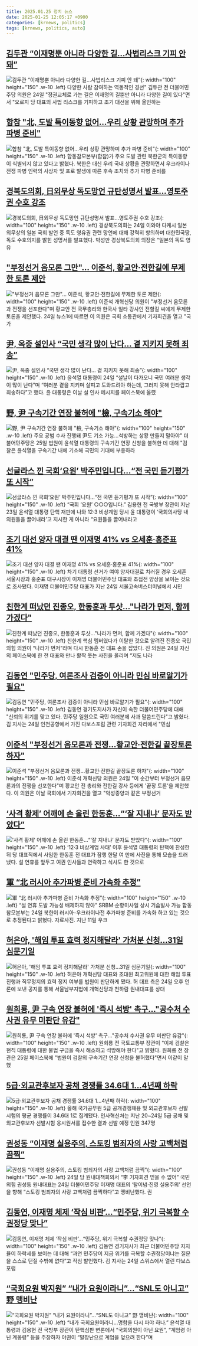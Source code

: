 ```yaml
---
title: 2025.01.25 정치 뉴스
date: 2025-01-25 12:05:17 +0900
categories: [krnews, politics]
tags: [krnews, politics, auto]
---
```

## [김두관 “이재명뿐 아니라 다양한 길…사법리스크 기피 안 돼”](https://n.news.naver.com/mnews/article/021/0002686449)

![김두관 “이재명뿐 아니라 다양한 길…사법리스크 기피 안 돼”](https://mimgnews.pstatic.net/image/origin/021/2025/01/24/2686449.jpg?type=nf220_150){: width="100" height="150" .w-10 .left}
다양한 사람 참여하는 역동적인 경선" 김두관 전 더불어민주당 의원은 24일 "정권교체로 가는 길은 이재명의 길뿐만 아니라 다양한 길이 있다"면서 "오로지 당 대표의 사법 리스크를 기피하고 조기 대선을 위해 올인하는

## [합참 "北, 도발 특이동향 없어…우리 상황 관망하며 추가 파병 준비"](https://n.news.naver.com/mnews/article/008/0005145754)

![합참 "北, 도발 특이동향 없어…우리 상황 관망하며 추가 파병 준비"](https://mimgnews.pstatic.net/image/origin/008/2025/01/24/5145754.jpg?type=nf220_150){: width="100" height="150" .w-10 .left}
합동참모본부(합참)가 주요 도발 관련 북한군의 특이동향이 식별되지 않고 있다고 밝혔다. 북한은 대신 우리 국내 상황을 관망하면서 우크라이나 전쟁 파병 인력의 사상자 및 포로 발생에 따른 후속 조치와 추가 파병 준비를

## [경북도의회, 日외무상 독도망언 규탄성명서 발표...영토주권 수호 강조](https://n.news.naver.com/mnews/article/081/0003513683)

![경북도의회, 日외무상 독도망언 규탄성명서 발표...영토주권 수호 강조](https://mimgnews.pstatic.net/image/origin/081/2025/01/24/3513683.jpg?type=nf220_150){: width="100" height="150" .w-10 .left}
경상북도의회는 24일 이와야 다케시 일본 외무상의 일본 국회 발언 중 독도 영유권 관련 망언에 대해 강력히 항의하며 대한민국땅, 독도 수호의지를 밝힌 성명서를 발표했다. 박성만 경상북도의회 의장은 “일본의 독도 영유

## ["부정선거 음모론 그만"… 이준석, 황교안·전한길에 무제한 토론 제안](https://n.news.naver.com/mnews/article/417/0001054394)

!["부정선거 음모론 그만"… 이준석, 황교안·전한길에 무제한 토론 제안](https://mimgnews.pstatic.net/image/origin/417/2025/01/24/1054394.jpg?type=nf220_150){: width="100" height="150" .w-10 .left}
이준석 개혁신당 의원이 "부정선거 음모론과 전쟁을 선포한다"며 황교안 전 국무총리와 한국사 일타 강사인 전할길 씨에게 무제한 토론을 제안했다. 24일 뉴스1에 따르면 이 의원은 국회 소통관에서 기자회견을 열고 "국가

## [尹, 옥중 설인사 “국민 생각 많이 난다… 곁 지키지 못해 죄송”](https://n.news.naver.com/mnews/article/023/0003884543)

![尹, 옥중 설인사 “국민 생각 많이 난다… 곁 지키지 못해 죄송”](https://mimgnews.pstatic.net/image/origin/023/2025/01/24/3884543.jpg?type=nf220_150){: width="100" height="150" .w-10 .left}
윤석열 대통령이 24일 “설날이 다가오니 국민 여러분 생각이 많이 난다”며 “여러분 곁을 지키며 살피고 도와드려야 하는데, 그러지 못해 안타깝고 죄송하다”고 했다. 윤 대통령은 이날 설 인사 메시지를 페이스북에 올렸

## [野, 尹 구속기간 연장 불허에 "檢, 구속기소 해야"](https://n.news.naver.com/mnews/article/001/0015180914)

![野, 尹 구속기간 연장 불허에 "檢, 구속기소 해야"](https://mimgnews.pstatic.net/image/origin/001/2025/01/25/15180914.jpg?type=nf220_150){: width="100" height="150" .w-10 .left}
주요 공범 수사 진행돼 尹도 기소 가능…석방하는 상황 만들지 말아야" 더불어민주당은 25일 법원이 윤석열 대통령의 구속기간 연장 신청을 불허한 데 대해 "검찰은 윤석열을 구속기간 내에 기소해 국민의 기대에 부응하라

## [선글라스 낀 국회‘요원’ 박주민입니다…“전 국민 듣기평가 또 시작”](https://n.news.naver.com/mnews/article/028/0002728327)

![선글라스 낀 국회‘요원’ 박주민입니다…“전 국민 듣기평가 또 시작”](https://mimgnews.pstatic.net/image/origin/028/2025/01/24/2728327.jpg?type=nf220_150){: width="100" height="150" .w-10 .left}
“국회 ‘요원’ ○○○입니다.” 김용현 전 국방부 장관이 지난 23일 윤석열 대통령 탄핵 재판에 나와 12·3 비상계엄 당시 윤 대통령이 ‘국회의사당 내 의원들을 끌어내라’고 지시한 게 아니라 “요원들을 끌어내라고

## [조기 대선 양자 대결 땐 이재명 41% vs 오세훈·홍준표 41%](https://n.news.naver.com/mnews/article/018/0005932251)

![조기 대선 양자 대결 땐 이재명 41% vs 오세훈·홍준표 41%](https://mimgnews.pstatic.net/image/origin/018/2025/01/25/5932251.jpg?type=nf220_150){: width="100" height="150" .w-10 .left}
차기 대통령 선거가 여야 양자대결로 치러질 경우 오세훈 서울시장과 홍준표 대구시장이 이재명 더불어민주당 대표와 초접전 양상을 보이는 것으로 조사됐다. 이재명 더불어민주당 대표가 지난 24일 서울고속버스터미널에서 시민

## [친한계 떠났던 진종오, 한동훈과 투샷…"나라가 먼저, 함께 가겠다"](https://n.news.naver.com/mnews/article/025/0003417115)

![친한계 떠났던 진종오, 한동훈과 투샷…"나라가 먼저, 함께 가겠다"](https://mimgnews.pstatic.net/image/origin/025/2025/01/24/3417115.jpg?type=nf220_150){: width="100" height="150" .w-10 .left}
친한계 핵심 멤버였다가 이탈한 것으로 알려진 진종오 국민의힘 의원이 “나라가 먼저”라며 다시 한동훈 전 대표 손을 잡았다. 진 의원은 24일 자신의 페이스북에 한 전 대표와 만나 활짝 웃는 사진을 올리며 “저도 나라

## [김동연 "민주당, 여론조사 검증이 아니라  민심 바로알기가 필요"](https://n.news.naver.com/mnews/article/421/0008043297)

![김동연 "민주당, 여론조사 검증이 아니라  민심 바로알기가 필요"](https://mimgnews.pstatic.net/image/origin/421/2025/01/24/8043297.jpg?type=nf220_150){: width="100" height="150" .w-10 .left}
김동연 경기도지사가 자신이 속한 더불어민주당에 대해 "신뢰의 위기를 맞고 있다. 민주당 일원으로 국민 여러분께 사과 말씀드린다"고 밝혔다. 김 지사는 24일 인천공항에서 가진 다보스포럼 관련 기자회견 자리에서 "민심

## [이준석 "부정선거 음모론과 전쟁…황교안·전한길 끝장토론 하자"](https://n.news.naver.com/mnews/article/277/0005538562)

![이준석 "부정선거 음모론과 전쟁…황교안·전한길 끝장토론 하자"](https://mimgnews.pstatic.net/image/origin/277/2025/01/24/5538562.jpg?type=nf220_150){: width="100" height="150" .w-10 .left}
이준석 개혁신당 의원은 24일 "이 순간부터 부정선거 음모론과의 전쟁을 선포한다"며 황교안 전 총리와 전한길 강사 등에게 '끝장 토론'을 제안했다. 이 의원은 이날 국회에서 기자회견을 열고 "악성종양과 같은 부정선거

## [‘사격 황제’ 어깨에 손 올린 한동훈…“‘잘 지내냐’ 문자도 받았다”](https://n.news.naver.com/mnews/article/081/0003513713)

![‘사격 황제’ 어깨에 손 올린 한동훈…“‘잘 지내냐’ 문자도 받았다”](https://mimgnews.pstatic.net/image/origin/081/2025/01/24/3513713.jpg?type=nf220_150){: width="100" height="150" .w-10 .left}
‘12·3 비상계엄 사태’ 이후 윤석열 대통령의 탄핵에 찬성한 뒤 당 대표직에서 사임한 한동훈 전 대표가 잠행 한달 여 만에 사진을 통해 모습을 드러냈다. 설 연휴를 앞두고 여권 인사들과 연락하고 식사도 한 것으로

## [軍 “北 러시아 추가파병 준비 가속화 추정”](https://n.news.naver.com/mnews/article/016/0002420664)

![軍 “北 러시아 추가파병 준비 가속화 추정”](https://mimgnews.pstatic.net/image/origin/016/2025/01/24/2420664.jpg?type=nf220_150){: width="100" height="150" .w-10 .left}
“설 연휴 도발 가능성 배제하지 않아” SRBM·순항미사일 상시 기습발사 가능 합동참모본부는 24일 북한이 러시아-우크라이나전 추가파병 준비를 가속화 하고 있는 것으로 추정된다고 밝혔다. 자료사진. 지난 11일 우크

## [허은아, '해임 투표 효력 정지해달라' 가처분 신청…31일 심문기일](https://n.news.naver.com/mnews/article/008/0005146006)

![허은아, '해임 투표 효력 정지해달라' 가처분 신청…31일 심문기일](https://mimgnews.pstatic.net/image/origin/008/2025/01/24/5146006.jpg?type=nf220_150){: width="100" height="150" .w-10 .left}
허은아 개혁신당 대표와 조대원 최고위원에 대한 해임 투표 진행과 직무정지의 효력 정지 여부를 법원이 판단하게 됐다. 허 대표 측은 24일 오후 언론에 보낸 공지를 통해 서울남부지법에 개혁신당과 천하람 원내대표를 상대

## [원희룡, 尹 구속 연장 불허에 '즉시 석방' 촉구…"공수처 수사권 유무 미판단 유감"](https://n.news.naver.com/mnews/article/119/0002917760)

![원희룡, 尹 구속 연장 불허에 '즉시 석방' 촉구…"공수처 수사권 유무 미판단 유감"](https://mimgnews.pstatic.net/image/origin/119/2025/01/25/2917760.jpg?type=nf220_150){: width="100" height="150" .w-10 .left}
원희룡 전 국토교통부 장관이 "이제 검찰은 현직 대통령에 대한 불법 구금을 즉시 해소하고 석방해야 한다"고 밝혔다. 원희룡 전 장관은 25일 페이스북에 "법원이 검찰의 구속기간 연장 신청을 불허했다"면서 이같이 말했

## [5급·외교관후보자 공채 경쟁률 34.6대 1…4년째 하락](https://n.news.naver.com/mnews/article/008/0005146127)

![5급·외교관후보자 공채 경쟁률 34.6대 1…4년째 하락](https://mimgnews.pstatic.net/image/origin/008/2025/01/25/5146127.jpg?type=nf220_150){: width="100" height="150" .w-10 .left}
올해 국가공무원 5급 공개경쟁채용 및 외교관후보자 선발시험의 평균 경쟁률이 34.6대 1로 집계됐다. 인사혁신처는 지난 20~24일 5급 공채 및 외교관후보자 선발시험 응시원서를 접수한 결과 선발 예정 인원 347명

## [권성동 “이재명 실용주의, 스토킹 범죄자의 사랑 고백처럼 끔찍”](https://n.news.naver.com/mnews/article/022/0004005666)

![권성동 “이재명 실용주의, 스토킹 범죄자의 사랑 고백처럼 끔찍”](https://mimgnews.pstatic.net/image/origin/022/2025/01/24/4005666.jpg?type=nf220_150){: width="100" height="150" .w-10 .left}
24일 당 원내대책회의서 “李 기자회견 믿을 수 없어” 국민의힘 권성동 원내대표는 24일 더불어민주당 이재명 대표의 ‘탈이념·진영 실용주의’ 선언을 향해 “스토킹 범죄자의 사랑 고백처럼 끔찍하다”고 맹비난했다. 권

## [김동연, 이재명 체제 ‘작심 비판’…“민주당, 위기 극복할 수권정당 맞나”](https://n.news.naver.com/mnews/article/005/0001753923)

![김동연, 이재명 체제 ‘작심 비판’…“민주당, 위기 극복할 수권정당 맞나”](https://mimgnews.pstatic.net/image/origin/005/2025/01/24/1753923.jpg?type=nf220_150){: width="100" height="150" .w-10 .left}
김동연 경기지사가 최근 더불어민주당 지지율이 하락세를 보이는 데 대해 “과연 민주당이 지금 위기를 극복할 수권정당이냐는 질문을 스스로 던질 수밖에 없다”고 작심 발언했다. 김 지사는 24일 스위스에서 열린 다보스포럼

## [“국회요원 박지원” “내가 요원이라니”…“SNL도 아니고” 野 맹비난](https://n.news.naver.com/mnews/article/081/0003513629)

![“국회요원 박지원” “내가 요원이라니”…“SNL도 아니고” 野 맹비난](https://mimgnews.pstatic.net/image/origin/081/2025/01/24/3513629.jpg?type=nf220_150){: width="100" height="150" .w-10 .left}
“내가 국회요원이라니…명함을 다시 파야 하나.” 윤석열 대통령과 김용현 전 국방부 장관이 탄핵심판 변론에서 “국회의원이 아닌 요원”, “계엄령 아닌 계몽령” 등을 주장하자 야권이 “말장난으로 계엄을 덮으려 한다”며

